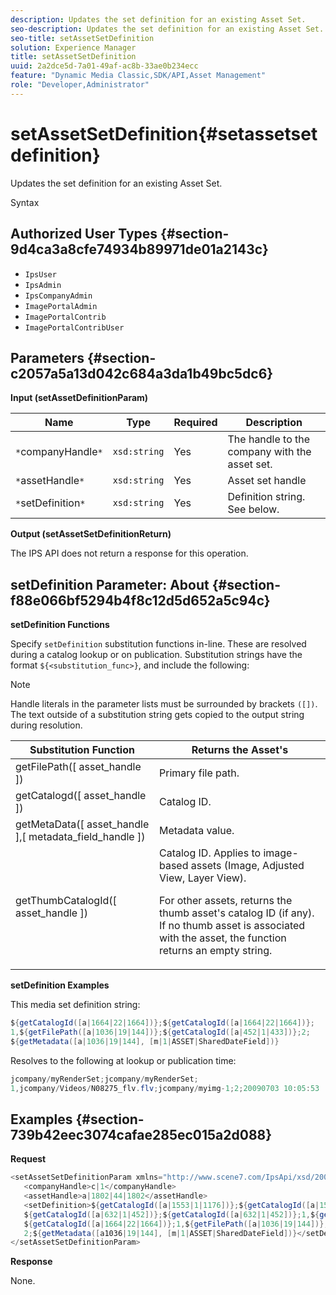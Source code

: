 ```yaml
---
description: Updates the set definition for an existing Asset Set.
seo-description: Updates the set definition for an existing Asset Set.
seo-title: setAssetSetDefinition
solution: Experience Manager
title: setAssetSetDefinition
uuid: 2a2dce5d-7a01-49af-ac8b-33ae0b234ecc
feature: "Dynamic Media Classic,SDK/API,Asset Management"
role: "Developer,Administrator"
---
```


# setAssetSetDefinition{#setassetsetdefinition}

Updates the set definition for an existing Asset Set.

 Syntax 

## Authorized User Types {#section-9d4ca3a8cfe74934b89971de01a2143c}

* `IpsUser` 
* `IpsAdmin` 
* `IpsCompanyAdmin` 
* `ImagePortalAdmin` 
* `ImagePortalContrib` 
* `ImagePortalContribUser`

## Parameters {#section-c2057a5a13d042c684a3da1b49bc5dc6}

**Input (setAssetDefinitionParam)** 

|  Name  | Type  | Required  | Description  |
|---|---|---|---|
|  `*`companyHandle`*`  | `xsd:string`  | Yes  | The handle to the company with the asset set.  |
|  `*`assetHandle`*`  | `xsd:string`  | Yes  | Asset set handle  |
|  `*`setDefinition`*`  | `xsd:string`  | Yes  | Definition string. See below.  |

**Output (setAssetSetDefinitionReturn)**

The IPS API does not return a response for this operation.

## setDefinition Parameter: About {#section-f88e066bf5294b4f8c12d5d652a5c94c}

**setDefinition Functions**

Specify `setDefinition` substitution functions in-line. These are resolved during a catalog lookup or on publication. Substitution strings have the format `${<substitution_func>}`, and include the following: 

>[!NOTE]
>
>Handle literals in the parameter lists must be surrounded by brackets `([])`. The text outside of a substitution string gets copied to the output string during resolution.

<table id="table_A93D2C273B694C289208AA926B2597CD"> 
 <thead> 
  <tr> 
   <th colname="col1" class="entry"> Substitution Function </th> 
   <th colname="col2" class="entry"> Returns the Asset's </th> 
  </tr> 
 </thead>
 <tbody> 
  <tr> 
   <td colname="col1"> <span class="codeph"> getFilePath([ <span class="varname"> asset_handle </span>]) </span> </td> 
   <td colname="col2"> Primary file path. </td> 
  </tr> 
  <tr> 
   <td colname="col1"> <span class="codeph"> getCatalogd([ <span class="varname"> asset_handle </span>]) </span> </td> 
   <td colname="col2"> Catalog ID. </td> 
  </tr> 
  <tr> 
   <td colname="col1"> <span class="codeph"> getMetaData([ <span class="varname"> asset_handle </span>],[ <span class="varname"> metadata_field_handle </span>]) </span> </td> 
   <td colname="col2"> Metadata value. </td> 
  </tr> 
  <tr> 
   <td colname="col1"> <span class="codeph"> getThumbCatalogId([ <span class="varname"> asset_handle </span>]) </span> </td> 
   <td colname="col2"> Catalog ID. Applies to image-based assets (Image, Adjusted View, Layer View). <p>For other assets, returns the thumb asset's catalog ID (if any). If no thumb asset is associated with the asset, the function returns an empty string. </p> </td> 
  </tr> 
 </tbody> 
</table>

**setDefinition Examples**

This media set definition string: 

```java
${getCatalogId([a|1664|22|1664])};${getCatalogId([a|1664|22|1664])}; 
1,${getFilePath([a|1036|19|144])};${getCatalogId([a|452|1|433])};2; 
${getMetadata([a|1036|19|144], [m|1|ASSET|SharedDateField])}
```

Resolves to the following at lookup or publication time: 

```java
jcompany/myRenderSet;jcompany/myRenderSet; 
1,jcompany/Videos/N08275_flv.flv;jcompany/myimg-1;2;20090703 10:05:53
```

## Examples {#section-739b42eec3074cafae285ec015a2d088}

**Request** 

```java
<setAssetSetDefinitionParam xmlns="http://www.scene7.com/IpsApi/xsd/2009-07-31"> 
   <companyHandle>c|1</companyHandle> 
   <assetHandle>a|1802|44|1802</assetHandle> 
   <setDefinition>${getCatalogId([a|1553|1|1176])};${getCatalogId([a|1553|1|1176])};1;img1, 
   ${getCatalogId([a|632|1|452])};${getCatalogId([a|632|1|452])};1,${getCatalogId([a|1664|22|1664])}; 
   ${getCatalogId([a|1664|22|1664])};1,${getFilePath([a|1036|19|144])};${getCatalogId([ a|452|1|433])}; 
   2;${getMetadata([a1036|19|144], [m|1|ASSET|SharedDateField])}</setDefinition> 
</setAssetSetDefinitionParam>
```

**Response**

None. 
